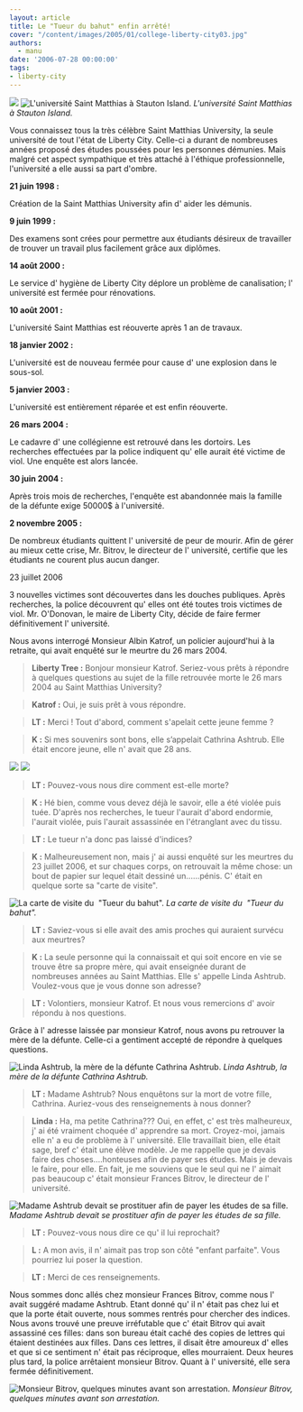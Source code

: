 ```yaml
---
layout: article
title: Le "Tueur du bahut" enfin arrêté!
cover: "/content/images/2005/01/college-liberty-city03.jpg"
authors:
  - manu
date: '2006-07-28 00:00:00'
tags:
- liberty-city
---
```


![](/content/images/2005/01/college-liberty-city02.jpg)
![L'université Saint Matthias à Stauton Island.](/content/images/2005/01/college-liberty-city.jpg)
_L'université Saint Matthias à Stauton Island._

Vous connaissez tous la très célèbre Saint Matthias University, la seule université de tout l'état de Liberty City. Celle-ci a durant de nombreuses années proposé des études poussées pour les personnes démunies. Mais malgré cet aspect sympathique et très attaché à l'éthique professionnelle, l'université a elle aussi sa part d'ombre.

**21 juin 1998 :**

Création de la Saint Matthias University afin d' aider les démunis.

**9 juin 1999 :**

Des examens sont crées pour permettre aux étudiants désireux de travailler de trouver un travail plus facilement grâce aux diplômes.

**14 août 2000 :**

Le service d' hygiène de Liberty City déplore un problème de canalisation; l' université est fermée pour rénovations.

**10 août 2001 :**

L'université Saint Matthias est réouverte après 1 an de travaux.

**18 janvier 2002 :**

L'université est de nouveau fermée pour cause d' une explosion dans le sous-sol.

**5 janvier 2003 :**

L'université est entièrement réparée et est enfin réouverte.

**26 mars 2004 :**

Le&nbsp;cadavre d' une collégienne est retrouvé dans les dortoirs. Les recherches effectuées par la police indiquent qu' elle aurait été victime de viol. Une enquête est alors lancée.

**30 juin 2004 :**

Après trois mois de recherches, l'enquête est abandonnée mais la famille de la défunte exige 50000$ à l'université.

**2 novembre 2005 :**

De nombreux étudiants quittent l' université de peur de mourir. Afin de gérer au mieux cette crise, Mr. Bitrov, le directeur de l' université, certifie que les étudiants ne courent plus aucun danger.

23 juillet 2006

3 nouvelles victimes sont découvertes dans les douches publiques. Après recherches, la police découvrent qu' elles ont été toutes trois victimes de viol. Mr. O'Donovan, le maire de Liberty City, décide de faire fermer définitivement l' université.

Nous avons interrogé Monsieur Albin Katrof, un policier aujourd'hui à la retraite, qui avait enquêté sur le meurtre du 26 mars 2004.

> **Liberty Tree :** Bonjour monsieur Katrof. Seriez-vous prêts à répondre à quelques questions au sujet de la fille retrouvée morte le 26 mars 2004 au Saint Matthias University?

> **Katrof :** Oui, je suis prêt à vous répondre.

> **LT :** Merci ! Tout d'abord, comment s'apelait cette jeune femme ?

> **K :** Si mes souvenirs sont bons, elle s’appelait Cathrina Ashtrub. Elle était encore jeune, elle n' avait que 28 ans.

![](/content/images/2005/01/collegien-liberty-city.jpg)
![](/content/images/2005/01/collegien-liberty-city02.jpg)

> **LT :** Pouvez-vous nous dire comment est-elle morte?

> **K :** Hé bien, comme vous devez déjà le savoir, elle a été violée puis tuée. D'après nos recherches, le tueur l'aurait d'abord endormie, l'aurait violée, puis l'aurait assassinée en l'étranglant avec du tissu.

> **LT :** Le tueur n'a donc pas laissé d'indices?

> **K :** Malheureusement non, mais j' ai aussi enquêté sur les meurtres du 23 juillet 2006, et sur chaques corps, on retrouvait la même chose: un bout de papier sur lequel était dessiné un......pénis. C' était en quelque sorte sa "carte de visite".

![La carte de visite du  "Tueur du bahut".](/content/images/2005/01/carnet-dessin-frauduleux.jpg)
_La carte de visite du  "Tueur du bahut"._

> **LT :** Saviez-vous si elle avait des amis proches qui auraient survécu aux meurtres?

> **K :** La seule personne qui la connaissait et qui soit encore en vie se trouve être sa propre mère, qui avait enseignée durant de nombreuses années au Saint Matthias. Elle s' appelle Linda Ashtrub. Voulez-vous que je vous donne son adresse?

> **LT :** Volontiers, monsieur Katrof. Et nous vous remercions d' avoir répondu à nos questions.

Grâce à l' adresse laissée par monsieur Katrof, nous avons pu retrouver la mère de la défunte. Celle-ci a gentiment accepté de répondre à quelques questions.

![Linda Ashtrub, la mère de la défunte Cathrina Ashtrub.](/content/images/2005/01/femme-ex-collegienne.jpg)
_Linda Ashtrub, la mère de la défunte Cathrina Ashtrub._

> **LT :** Madame Ashtrub? Nous enquêtons sur la mort de votre fille, Cathrina. Auriez-vous des renseignements à nous donner?

> **Linda :** Ha, ma petite Cathrina??? Oui, en effet, c' est très malheureux, j' ai été vraiment choquée d' apprendre sa mort. Croyez-moi, jamais elle n' a eu de problème à l' université. Elle travaillait bien, elle était sage, bref c' était une élève modèle. Je me rappelle que je devais faire des choses....honteuses afin de payer ses études. Mais je devais le faire, pour elle. En fait, je me souviens que le seul qui ne l' aimait pas beaucoup c' était monsieur Frances Bitrov, le directeur de l' université.

![Madame Ashtrub devait se prostituer afin de payer les études de sa fille.](/content/images/2005/01/prostitution-ann_es-90.jpg)
_Madame Ashtrub devait se prostituer afin de payer les études de sa fille._

> **LT :** Pouvez-vous nous dire ce qu' il lui reprochait?

> **L :** A mon avis, il n' aimait pas trop son côté "enfant parfaite". Vous pourriez lui poser la question.

> **LT :** Merci de ces renseignements.

Nous sommes donc allés chez monsieur Frances Bitrov, comme nous l' avait suggéré madame Ashtrub. Etant donné qu' il n' était pas chez lui et que la porte était ouverte, nous sommes rentrés pour chercher des indices. Nous avons trouvé une preuve irréfutable que c' était Bitrov qui avait assassiné ces filles: dans son bureau était caché des copies de&nbsp;lettres qui étaient destinées aux filles. Dans ces lettres, il disait être amoureux d' elles et que si ce sentiment n' était pas réciproque, elles mourraient.&nbsp;Deux heures plus tard, la police arrêtaient monsieur Bitrov. Quant à l' université, elle sera fermée définitivement.

![Monsieur Bitrov, quelques minutes avant son arrestation.](/content/images/2005/01/directeur-college-liberty.jpg)
_Monsieur Bitrov, quelques minutes avant son arrestation._